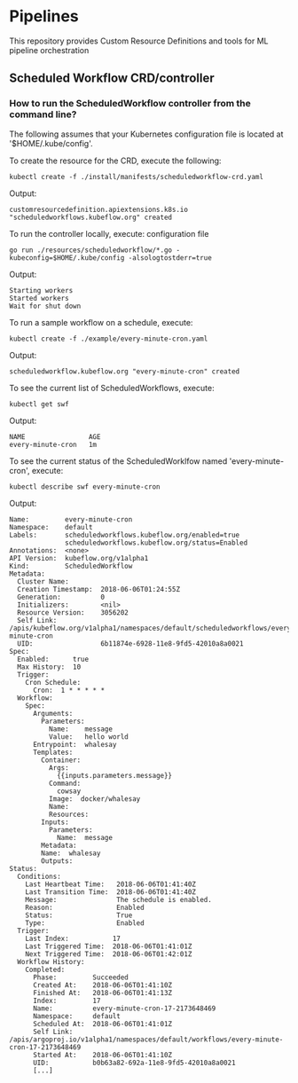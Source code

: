# Pipelines

This repository provides Custom Resource Definitions and tools for ML pipeline orchestration

## Scheduled Workflow CRD/controller

### How to run the ScheduledWorkflow controller from the command line? 

The following assumes that your Kubernetes configuration file is located at '$HOME/.kube/config'.

To create the resource for the CRD, execute the following: 

```
kubectl create -f ./install/manifests/scheduledworkflow-crd.yaml
```

Output:

```
customresourcedefinition.apiextensions.k8s.io "scheduledworkflows.kubeflow.org" created
```

To run the controller locally, execute: 
configuration file

```
go run ./resources/scheduledworkflow/*.go -kubeconfig=$HOME/.kube/config -alsologtostderr=true
```

Output:

```
Starting workers
Started workers
Wait for shut down
```

To run a sample workflow on a schedule, execute: 

```
kubectl create -f ./example/every-minute-cron.yaml
```

Output: 

```
scheduledworkflow.kubeflow.org "every-minute-cron" created
```

To see the current list of ScheduledWorkflows, execute: 

```
kubectl get swf
```

Output:

```
NAME                AGE
every-minute-cron   1m
```

To see the current status of the ScheduledWorklfow named 'every-minute-cron', execute: 

```
kubectl describe swf every-minute-cron
```

Output:

```
Name:         every-minute-cron
Namespace:    default
Labels:       scheduledworkflows.kubeflow.org/enabled=true
              scheduledworkflows.kubeflow.org/status=Enabled
Annotations:  <none>
API Version:  kubeflow.org/v1alpha1
Kind:         ScheduledWorkflow
Metadata:
  Cluster Name:        
  Creation Timestamp:  2018-06-06T01:24:55Z
  Generation:          0
  Initializers:        <nil>
  Resource Version:    3056202
  Self Link:           /apis/kubeflow.org/v1alpha1/namespaces/default/scheduledworkflows/every-minute-cron
  UID:                 6b11874e-6928-11e8-9fd5-42010a8a0021
Spec:
  Enabled:      true
  Max History:  10
  Trigger:
    Cron Schedule:
      Cron:  1 * * * * *
  Workflow:
    Spec:
      Arguments:
        Parameters:
          Name:    message
          Value:   hello world
      Entrypoint:  whalesay
      Templates:
        Container:
          Args:
            {{inputs.parameters.message}}
          Command:
            cowsay
          Image:  docker/whalesay
          Name:   
          Resources:
        Inputs:
          Parameters:
            Name:  message
        Metadata:
        Name:  whalesay
        Outputs:
Status:
  Conditions:
    Last Heartbeat Time:   2018-06-06T01:41:40Z
    Last Transition Time:  2018-06-06T01:41:40Z
    Message:               The schedule is enabled.
    Reason:                Enabled
    Status:                True
    Type:                  Enabled
  Trigger:
    Last Index:           17
    Last Triggered Time:  2018-06-06T01:41:01Z
    Next Triggered Time:  2018-06-06T01:42:01Z
  Workflow History:
    Completed:
      Phase:         Succeeded
      Created At:    2018-06-06T01:41:10Z
      Finished At:   2018-06-06T01:41:13Z
      Index:         17
      Name:          every-minute-cron-17-2173648469
      Namespace:     default
      Scheduled At:  2018-06-06T01:41:01Z
      Self Link:     /apis/argoproj.io/v1alpha1/namespaces/default/workflows/every-minute-cron-17-2173648469
      Started At:    2018-06-06T01:41:10Z
      UID:           b0b63a82-692a-11e8-9fd5-42010a8a0021
      [...]
```
### 
